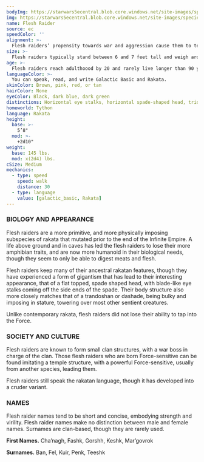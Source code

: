 ```yaml
---
bodyImg: https://starwars5ecentral.blob.core.windows.net/site-images/species/species_flesh raider.png
img: https://starwars5ecentral.blob.core.windows.net/site-images/species/species_flesh raider.png
name: Flesh Raider
source: ec
speedColor: ''
alignment: >-
  Flesh raiders’ propensity towards war and aggression cause them to tend toward chaotic dark side, though there are exceptions.
size: >-
  Flesh raiders typically stand between 6 and 7 feet tall and weigh around 200 lbs. Regardless of your position in that range, your size is Medium.
age: >-
  Flesh raiders reach adulthoood by 20 and rarely live longer than 90 years.
languageColor: >-
  You can speak, read, and write Galactic Basic and Rakata. 
skinColor: Brown, pink, red, or tan
hairColor: None
eyeColor: Black, dark blue, dark green
distinctions: Horizontal eye stalks, horizontal spade-shaped head, tridactyl hands
homeworld: Tython
language: Rakata
height:
  base: >-
    5’8"
  mod: >-
    +2d10"
weight:
  base: 145 lbs.
  mod: x(2d4) lbs.
cSize: Medium
mechanics:
  - type: speed
    speed: walk
    distance: 30
  - type: language
    value: [galactic_basic, Rakata]
---
```

### BIOLOGY AND APPEARANCE
Flesh raiders are a more primitive, and more physically imposing subspecies of rakata that mutated prior to the end of the Infinite Empire. A life above ground and in caves has led the flesh raiders to lose their more amphibian traits, and are now more humanoid in their biological needs, though they seem to only be able to digest meats and flesh.

Flesh raiders keep many of their ancestral rakatan features, though they have experienced a form of gigantism that has lead to their interesting appearance, that of a flat topped, spade shaped head, with blade-like eye stalks coming off the side ends of the spade. Their body structure also more closely matches that of a trandoshan or dashade, being bulky and imposing in stature, towering over most other sentient creatures.

Unlike contemporary rakata, flesh raiders did not lose their ability to tap into the Force.

### SOCIETY AND CULTURE
Flesh raiders are known to form small clan structures, with a war boss in charge of the clan. Those flesh raiders who are born Force-sensitive can be found imitating a temple structure, with a powerful Force-sensitive, usually from another species, leading them.

Flesh raiders still speak the rakatan language, though it has developed into a cruder variant.

### NAMES
Flesh raider names tend to be short and concise, embodying strength and virility. Flesh raider names make no distinction between male and female names. Surnames are clan-based, though they are rarely used.

__First Names.__ Cha’nagh, Fashk, Gorshh, Keshk, Mar’govrok

__Surnames.__ Ban, Fel, Kuir, Penk, Teeshk



    